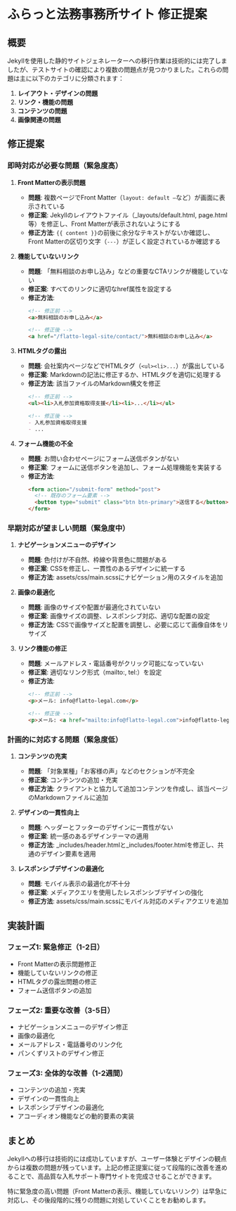 # ふらっと法務事務所サイト 修正提案

## 概要

Jekyllを使用した静的サイトジェネレーターへの移行作業は技術的には完了しましたが、テストサイトの確認により複数の問題点が見つかりました。これらの問題は主に以下のカテゴリに分類されます：

1. **レイアウト・デザインの問題**
2. **リンク・機能の問題**
3. **コンテンツの問題**
4. **画像関連の問題**

## 修正提案

### 即時対応が必要な問題（緊急度高）

1. **Front Matterの表示問題**
   - **問題**: 複数ページでFront Matter（`layout: default —`など）が画面に表示されている
   - **修正案**: Jekyllのレイアウトファイル（_layouts/default.html, page.html等）を修正し、Front Matterが表示されないようにする
   - **修正方法**: `{{ content }}`の前後に余分なテキストがないか確認し、Front Matterの区切り文字（`---`）が正しく設定されているか確認する

2. **機能していないリンク**
   - **問題**: 「無料相談のお申し込み」などの重要なCTAリンクが機能していない
   - **修正案**: すべてのリンクに適切なhref属性を設定する
   - **修正方法**: 
     ```html
     <!-- 修正前 -->
     <a>無料相談のお申し込み</a>
     
     <!-- 修正後 -->
     <a href="/flatto-legal-site/contact/">無料相談のお申し込み</a>
     ```

3. **HTMLタグの露出**
   - **問題**: 会社案内ページなどでHTMLタグ（`<ul><li>...`）が露出している
   - **修正案**: Markdownの記法に修正するか、HTMLタグを適切に処理する
   - **修正方法**: 該当ファイルのMarkdown構文を修正
     ```markdown
     <!-- 修正前 -->
     <ul><li>入札参加資格取得支援</li><li>...</li></ul>
     
     <!-- 修正後 -->
     - 入札参加資格取得支援
     - ...
     ```

4. **フォーム機能の不全**
   - **問題**: お問い合わせページにフォーム送信ボタンがない
   - **修正案**: フォームに送信ボタンを追加し、フォーム処理機能を実装する
   - **修正方法**: 
     ```html
     <form action="/submit-form" method="post">
       <!-- 既存のフォーム要素 -->
       <button type="submit" class="btn btn-primary">送信する</button>
     </form>
     ```

### 早期対応が望ましい問題（緊急度中）

1. **ナビゲーションメニューのデザイン**
   - **問題**: 色付けが不自然、枠線や背景色に問題がある
   - **修正案**: CSSを修正し、一貫性のあるデザインに統一する
   - **修正方法**: assets/css/main.scssにナビゲーション用のスタイルを追加

2. **画像の最適化**
   - **問題**: 画像のサイズや配置が最適化されていない
   - **修正案**: 画像サイズの調整、レスポンシブ対応、適切な配置の設定
   - **修正方法**: CSSで画像サイズと配置を調整し、必要に応じて画像自体をリサイズ

3. **リンク機能の修正**
   - **問題**: メールアドレス・電話番号がクリック可能になっていない
   - **修正案**: 適切なリンク形式（mailto:, tel:）を設定
   - **修正方法**: 
     ```html
     <!-- 修正前 -->
     <p>メール: info@flatto-legal.com</p>
     
     <!-- 修正後 -->
     <p>メール: <a href="mailto:info@flatto-legal.com">info@flatto-legal.com</a></p>
     ```

### 計画的に対応する問題（緊急度低）

1. **コンテンツの充実**
   - **問題**: 「対象業種」「お客様の声」などのセクションが不完全
   - **修正案**: コンテンツの追加・充実
   - **修正方法**: クライアントと協力して追加コンテンツを作成し、該当ページのMarkdownファイルに追加

2. **デザインの一貫性向上**
   - **問題**: ヘッダーとフッターのデザインに一貫性がない
   - **修正案**: 統一感のあるデザインテーマの適用
   - **修正方法**: _includes/header.htmlと_includes/footer.htmlを修正し、共通のデザイン要素を適用

3. **レスポンシブデザインの最適化**
   - **問題**: モバイル表示の最適化が不十分
   - **修正案**: メディアクエリを使用したレスポンシブデザインの強化
   - **修正方法**: assets/css/main.scssにモバイル対応のメディアクエリを追加

## 実装計画

### フェーズ1: 緊急修正（1-2日）
- Front Matterの表示問題修正
- 機能していないリンクの修正
- HTMLタグの露出問題の修正
- フォーム送信ボタンの追加

### フェーズ2: 重要な改善（3-5日）
- ナビゲーションメニューのデザイン修正
- 画像の最適化
- メールアドレス・電話番号のリンク化
- パンくずリストのデザイン修正

### フェーズ3: 全体的な改善（1-2週間）
- コンテンツの追加・充実
- デザインの一貫性向上
- レスポンシブデザインの最適化
- アコーディオン機能などの動的要素の実装

## まとめ

Jekyllへの移行は技術的には成功していますが、ユーザー体験とデザインの観点からは複数の問題が残っています。上記の修正提案に従って段階的に改善を進めることで、高品質な入札サポート専門サイトを完成させることができます。

特に緊急度の高い問題（Front Matterの表示、機能していないリンク）は早急に対応し、その後段階的に残りの問題に対処していくことをお勧めします。
